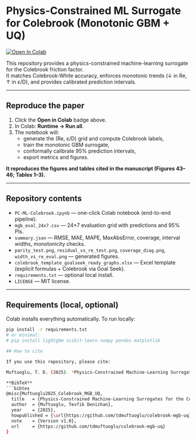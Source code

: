 # Physics-Constrained ML Surrogate for Colebrook (Monotonic GBM + UQ)

[![Open In Colab](https://colab.research.google.com/assets/colab-badge.svg)](https://colab.research.google.com/github/tdmuftuoglu/colebrook-mgb-uq/blob/main/PC-ML-Colebrook.ipynb)

This repository provides a physics-constrained machine-learning surrogate for the Colebrook friction factor.  
It matches Colebrook-White accuracy, enforces monotonic trends (↓ in Re, ↑ in ε/D), and provides calibrated prediction intervals.

---

## Reproduce the paper

1. Click the **Open in Colab** badge above.  
2. In Colab: **Runtime → Run all**.  
3. The notebook will:
   - generate the (Re, ε/D) grid and compute Colebrook labels,
   - train the monotonic GBM surrogate,
   - conformally calibrate 95% prediction intervals,
   - export metrics and figures.

**It reproduces the figures and tables cited in the manuscript (Figures 43–46; Tables 1–3).**

---

## Repository contents

- `PC-ML-Colebrook.ipynb` — one-click Colab notebook (end-to-end pipeline).  
- `mgb_eval_24x7.csv` — 24×7 evaluation grid with predictions and 95% PIs.  
- `summary.json` — RMSE, MAE, MAPE, MaxAbsError, coverage, interval widths, monotonicity checks.  
- `parity_test.png`, `residual_vs_re_test.png`, `coverage_diag.png`, `width_vs_re_eval.png` — generated figures.  
- `colebrook_template_goalseek_ready_graphs.xlsx` — Excel template (explicit formulas + Colebrook via Goal Seek).  
- `requirements.txt` — optional local install.  
- `LICENSE` — MIT license.

---

## Requirements (local, optional)

Colab installs everything automatically. To run locally:

```bash
pip install -r requirements.txt
# or minimal:
# pip install lightgbm scikit-learn numpy pandas matplotlib

## How to cite

If you use this repository, please cite:

Muftuoglu, T. D. (2025). *Physics-Constrained Machine-Learning Surrogates for the Colebrook Friction Factor: Monotonic Gradient Boosting, Uncertainty Quantification, and Open Benchmarking*. GitHub. https://github.com/tdmuftuoglu/colebrook-mgb-uq

**BibTeX**
```bibtex
@misc{Muftuoglu2025_Colebrook_MGB_UQ,
  title   = {Physics-Constrained Machine-Learning Surrogates for the Colebrook Friction Factor: Monotonic Gradient Boosting, Uncertainty Quantification, and Open Benchmarking},
  author  = {Muftuoglu, Tevfik Denizhan},
  year    = {2025},
  howpublished = {\url{https://github.com/tdmuftuoglu/colebrook-mgb-uq}},
  note    = {Version v1.0},
  url     = {https://github.com/tdmuftuoglu/colebrook-mgb-uq}
}

